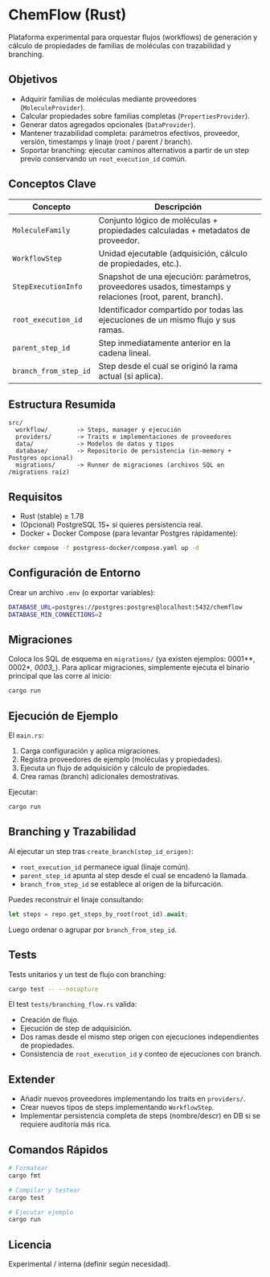 # ChemFlow (Rust)

Plataforma experimental para orquestar flujos (workflows) de generación y cálculo de propiedades de familias de moléculas con trazabilidad y branching.

## Objetivos

- Adquirir familias de moléculas mediante proveedores (`MoleculeProvider`).
- Calcular propiedades sobre familias completas (`PropertiesProvider`).
- Generar datos agregados opcionales (`DataProvider`).
- Mantener trazabilidad completa: parámetros efectivos, proveedor, versión, timestamps y linaje (root / parent / branch).
- Soportar branching: ejecutar caminos alternativos a partir de un step previo conservando un `root_execution_id` común.

## Conceptos Clave

| Concepto              | Descripción                                                                                                |
| --------------------- | ---------------------------------------------------------------------------------------------------------- |
| `MoleculeFamily`      | Conjunto lógico de moléculas + propiedades calculadas + metadatos de proveedor.                            |
| `WorkflowStep`        | Unidad ejecutable (adquisición, cálculo de propiedades, etc.).                                             |
| `StepExecutionInfo`   | Snapshot de una ejecución: parámetros, proveedores usados, timestamps y relaciones (root, parent, branch). |
| `root_execution_id`   | Identificador compartido por todas las ejecuciones de un mismo flujo y sus ramas.                          |
| `parent_step_id`      | Step inmediatamente anterior en la cadena lineal.                                                          |
| `branch_from_step_id` | Step desde el cual se originó la rama actual (si aplica).                                                  |

## Estructura Resumida

```text
src/
  workflow/        -> Steps, manager y ejecución
  providers/       -> Traits e implementaciones de proveedores
  data/            -> Modelos de datos y tipos
  database/        -> Repositorio de persistencia (in-memory + Postgres opcional)
  migrations/      -> Runner de migraciones (archivos SQL en /migrations raíz)
```

## Requisitos

- Rust (stable) ≥ 1.78
- (Opcional) PostgreSQL 15+ si quieres persistencia real.
- Docker + Docker Compose (para levantar Postgres rápidamente):

```bash
docker compose -f postgress-docker/compose.yaml up -d
```

## Configuración de Entorno

Crear un archivo `.env` (o exportar variables):

```bash
DATABASE_URL=postgres://postgres:postgres@localhost:5432/chemflow
DATABASE_MIN_CONNECTIONS=2
```

## Migraciones

Coloca los SQL de esquema en `migrations/` (ya existen ejemplos: 0001*\*, 0002*_, 0003\__). Para aplicar migraciones, simplemente ejecuta el binario principal que las corre al inicio:

```bash
cargo run
```

## Ejecución de Ejemplo

El `main.rs`:

1. Carga configuración y aplica migraciones.
2. Registra proveedores de ejemplo (moléculas y propiedades).
3. Ejecuta un flujo de adquisición y cálculo de propiedades.
4. Crea ramas (branch) adicionales demostrativas.

Ejecutar:

```bash
cargo run
```

## Branching y Trazabilidad

Al ejecutar un step tras `create_branch(step_id_origen)`:

- `root_execution_id` permanece igual (linaje común).
- `parent_step_id` apunta al step desde el cual se encadenó la llamada.
- `branch_from_step_id` se establece al origen de la bifurcación.

Puedes reconstruir el linaje consultando:

```rust
let steps = repo.get_steps_by_root(root_id).await;
```

Luego ordenar o agrupar por `branch_from_step_id`.

## Tests

Tests unitarios y un test de flujo con branching:

```bash
cargo test -- --nocapture
```

El test `tests/branching_flow.rs` valida:

- Creación de flujo.
- Ejecución de step de adquisición.
- Dos ramas desde el mismo step origen con ejecuciones independientes de propiedades.
- Consistencia de `root_execution_id` y conteo de ejecuciones con branch.

## Extender

- Añadir nuevos proveedores implementando los traits en `providers/`.
- Crear nuevos tipos de steps implementando `WorkflowStep`.
- Implementar persistencia completa de steps (nombre/descr) en DB si se requiere auditoría más rica.

## Comandos Rápidos

```bash
# Formatear
cargo fmt

# Compilar y testear
cargo test

# Ejecutar ejemplo
cargo run
```

## Licencia

Experimental / interna (definir según necesidad).
